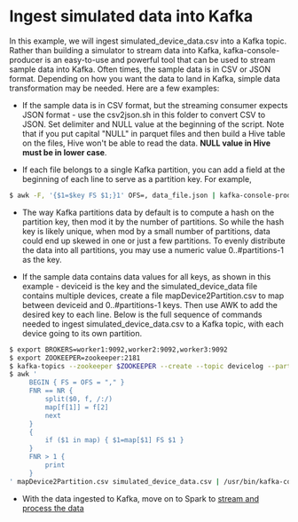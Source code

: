 # Ingest simulated data into Kafka

In this example, we will ingest simulated_device_data.csv into a Kafka topic.  Rather than building a simulator to stream data into Kafka, kafka-console-producer is an easy-to-use and powerful tool that can be used to stream sample data into Kafka.  Often times, the sample data is in CSV or JSON format.  Depending on how you want the data to land in Kafka, simple data transformation may be needed.  Here are a few examples:

* If the sample data is in CSV format, but the streaming consumer expects JSON format - use the csv2json.sh in this folder to convert CSV to JSON. Set delimiter and NULL value at the beginning of the script.  Note that if you put capital "NULL" in parquet files and then build a Hive table on the files, Hive won't be able to read the data.  **NULL value in Hive must be in lower case**.


* If each file belongs to a single Kafka partition, you can add a field at the beginning of each line to serve as a partition key.  For example,
```bash
$ awk -F, '{$1=$key FS $1;}1' OFS=, data_file.json | kafka-console-producer ... --property parse.key=true --property key.separator=,
```


* The way Kafka partitions data by default is to compute a hash on the partition key, then mod it by the number of partitions.  So while the hash key is likely unique, when mod by a small number of partitions, data could end up skewed in one or just a few partitions.  To evenly distribute the data into all partitions, you may use a numeric value 0..#partitions-1 as the key.


* If the sample data contains data values for all keys, as shown in this example - deviceid is the key and the simulated_device_data file contains multiple devices, create a file mapDevice2Partition.csv to map between deviceid and 0..#partitions-1 keys. Then use AWK to add the desired key to each line.  Below is the full sequence of commands needed to ingest simulated_device_data.csv to a Kafka topic, with each device going to its own partition.
```bash
$ export BROKERS=worker1:9092,worker2:9092,worker3:9092
$ export ZOOKEEPER=zookeeper:2181
$ kafka-topics --zookeeper $ZOOKEEPER --create --topic devicelog --partitions 8 --replication-factor 3
$ awk '
     BEGIN { FS = OFS = "," }
     FNR == NR {
         split($0, f, /:/)
         map[f[1]] = f[2]
         next
     }
     {
         if ($1 in map) { $1=map[$1] FS $1 }
     }
     FNR > 1 {
         print 
     }
' mapDevice2Partition.csv simulated_device_data.csv | /usr/bin/kafka-console-producer --topic devicelog --broker-list $BROKERS --property parse.key=true --property key.separator=,
```


* With the data ingested to Kafka, move on to Spark to [stream and process the data](/IoTKafkaSpark/2.Streaming)